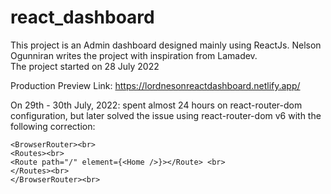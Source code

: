 # react_dashboard
This project is an Admin dashboard designed mainly using ReactJs. Nelson Ogunniran writes the project with inspiration from Lamadev.<br> 
The project started on 28 July 2022 <br>

Production Preview Link: https://lordnesonreactdashboard.netlify.app/

On 29th - 30th July, 2022: spent almost 24 hours on react-router-dom configuration, but later solved the issue using react-router-dom v6 with the following correction:<br>
```
<BrowserRouter><br>
<Routes><br>
<Route path="/" element={<Home />}></Route> <br>
</Routes><br>
</BrowserRouter><br>
```
